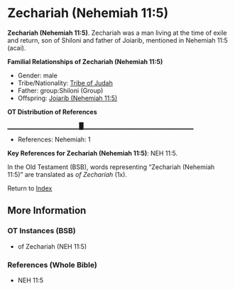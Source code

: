 # Zechariah (Nehemiah 11:5)
**Zechariah (Nehemiah 11:5)**. 
Zechariah was a man living at the time of exile and return, son of Shiloni and father of Joiarib, mentioned in Nehemiah 11:5 (acai). 




**Familial Relationships of Zechariah (Nehemiah 11:5)**


* Gender: male
* Tribe/Nationality: [Tribe of Judah](../../../groups/md/acai/Judah.md)
* Father: group:Shiloni (Group)
* Offspring: [Joiarib (Nehemiah 11:5)](Joiarib.3.md)


**OT Distribution of References**

▁▁▁▁▁▁▁▁▁▁▁▁▁▁▁█▁▁▁▁▁▁▁▁▁▁▁▁▁▁▁▁▁▁▁▁▁▁▁
* References: Nehemiah: 1



**Key References for Zechariah (Nehemiah 11:5)**: 
NEH 11:5. 


In the Old Testament (BSB), words representing “Zechariah (Nehemiah 11:5)” are translated as 
*of Zechariah* (1x). 




Return to [Index](00-Index.md)

## More Information

### OT Instances (BSB)

* of Zechariah (NEH 11:5)



### References (Whole Bible)

* NEH 11:5



